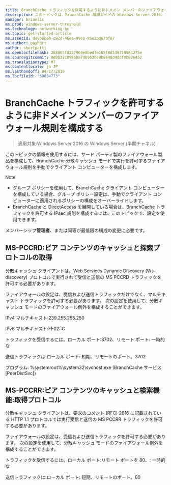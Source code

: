 ```yaml
---
title: BranchCache トラフィックを許可するように非ドメイン メンバーのファイアウォール規則を構成する
description: このトピックは、BranchCache 展開ガイドの Windows Server 2016、ブランチ オフィスに WAN 帯域幅使用量を最適化するために分散され、ホスト型キャッシュ モードで BranchCache を展開する方法を示しますの一部
manager: brianlic
ms.prod: windows-server-threshold
ms.technology: networking-bc
ms.topic: get-started-article
ms.assetid: da956be0-c92d-46ea-99eb-85e2bd67bf07
ms.author: pashort
author: shortpatti
ms.openlocfilehash: 288865f0237969e0bed7e105f8d539759984275e
ms.sourcegitcommit: 0d0b32c8986ba7db9536e0b8648d4ddf9b03e452
ms.translationtype: MT
ms.contentlocale: ja-JP
ms.lasthandoff: 04/17/2019
ms.locfileid: "59834773"
---
```

# <a name="configure-firewall-rules-for-non-domain-members-to-allow-branchcache-traffic"></a>BranchCache トラフィックを許可するように非ドメイン メンバーのファイアウォール規則を構成する

>適用対象:Windows Server 2016 の Windows Server (半期チャネル)

このトピックの情報を使用するには、サード パーティ製のファイアウォール製品を構成して、BranchCache 分散キャッシュ モードで実行を許可するファイアウォール規則を手動でクライアント コンピューターを構成します。  
  
> [!NOTE]  
> -   グループ ポリシーを使用して、BranchCache クライアント コンピューターを構成している場合、グループ ポリシー設定は、手動でクライアント コンピューターに適用されるポリシーの構成をオーバーライドします。  
> -   BranchCache と DirectAccess を展開している場合は、BranchCache トラフィックを許可する IPsec 規則を構成するには、このトピックで、設定を使用できます。  
  
メンバーシップ**管理者**、または同等が最低限の構成の変更に必要です。  
  
## <a name="ms-pccrd-peer-content-caching-and-retrieval-discovery-protocol"></a>MS-PCCRD:ピア コンテンツのキャッシュと探索プロトコルの取得  
分散キャッシュ クライアントは、Web Services Dynamic Discovery (Ws-discovery) プロトコルで実行されて受信と送信の MS PCCRD トラフィックを許可する必要があります。  
  
ファイアウォールの設定は、受信および送信トラフィックだけでなく、マルチキャスト トラフィックを許可する必要があります。 次の設定を使用して、分散キャッシュ モードのファイアウォール例外を構成することができます。  
  
IPv4 マルチキャスト:239.255.255.250  
  
IPv6 マルチキャスト:FF02::C  
  
トラフィックを受信するには。ローカル ポート:3702、リモート ポート: 一時的な  
  
送信トラフィックは:ローカル ポート: 短期、リモートのポート。3702  
  
プログラム: %systemroot%\system32\svchost.exe (BranchCache サービス [PeerDistSvc])  
  
## <a name="ms-pccrr-peer-content-caching-and-retrieval-retrieval-protocol"></a>MS-PCCRR:ピア コンテンツのキャッシュと検索機能:取得プロトコル  
分散キャッシュ クライアントは、要求のコメント (RFC) 2616 に記載されている HTTP 1.1 プロトコルでは実行受信と送信の MS PCCRR トラフィックを許可する必要があります。  
  
ファイアウォールの設定は、受信および送信トラフィックを許可する必要があります。 次の設定を使用して、分散キャッシュ モードのファイアウォール例外を構成することができます。  
  
トラフィックを受信するには。ローカル ポート:リモート ポートを 80、: 一時的な  
  
送信トラフィックは:ローカル ポート: 短期、リモートのポート。80  
  


